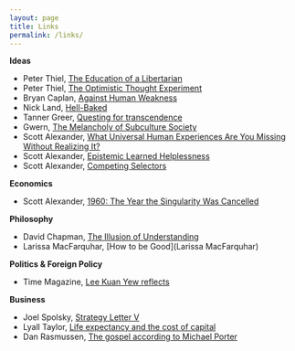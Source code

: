 ```yaml
---
layout: page
title: Links
permalink: /links/
---
```


**Ideas**
* Peter Thiel, [The Education of a Libertarian](https://www.cato-unbound.org/2009/04/13/peter-thiel/education-libertarian)
* Peter Thiel, [The Optimistic Thought Experiment](https://www.hoover.org/research/optimistic-thought-experiment)
* Bryan Caplan, [Against Human Weakness](https://www.econlib.org/archives/2009/09/against_human_w.html)
* Nick Land, [Hell-Baked](http://www.xenosystems.net/hell-baked/)
* Tanner Greer, [Questing for transcendence](https://scholars-stage.blogspot.com/2019/04/on-quests-for-transcendence.html)
* Gwern, [The Melancholy of Subculture Society](https://www.gwern.net/The-Melancholy-of-Subculture-Society#monoculture)
* Scott Alexander, [What Universal Human Experiences Are You Missing Without Realizing It?](https://slatestarcodex.com/2014/03/17/what-universal-human-experiences-are-you-missing-without-realizing-it/)
* Scott Alexander, [Epistemic Learned Helplessness](https://slatestarcodex.com/2019/06/03/repost-epistemic-learned-helplessness/)
* Scott Alexander, [Competing Selectors](https://slatestarcodex.com/2019/06/07/addendum-to-enormous-nutshell-competing-selectors/)

**Economics**
* Scott Alexander, [1960: The Year the Singularity Was Cancelled](https://www.lesswrong.com/posts/bYrF8rXFYwPqnfxTp/1960-the-year-the-singularity-was-cancelled)

**Philosophy**
* David Chapman, [The Illusion of Understanding](https://meaningness.com/understanding)
* Larissa MacFarquhar, [How to be Good](Larissa MacFarquhar)

**Politics & Foreign Policy**
* Time Magazine, [Lee Kuan Yew reflects](http://content.time.com/time/subscriber/printout/0,8816,1137705,00.html)

**Business**
* Joel Spolsky, [Strategy Letter V](https://www.joelonsoftware.com/2002/06/12/strategy-letter-v/)
* Lyall Taylor, [Life expectancy and the cost of capital](https://lt3000.blogspot.com/2018/02/life-expectancy-and-cost-of-capital.html)
* Dan Rasmussen, [The gospel according to Michael Porter](https://www.institutionalinvestor.com/article/b15jm11km848qm/the-gospel-according-to-michael-porter)
